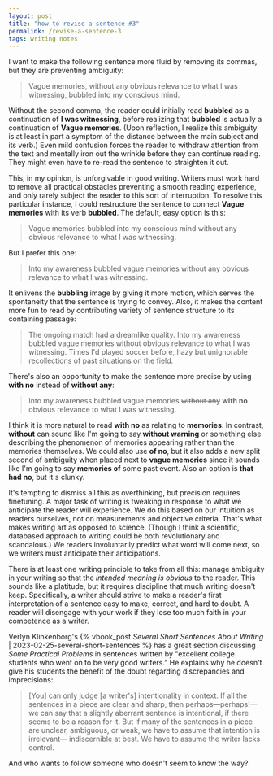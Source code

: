 ```yaml
---
layout: post
title: "how to revise a sentence #3"
permalink: /revise-a-sentence-3
tags: writing notes
---
```


I want to make the following sentence more fluid by removing its commas, but they are preventing ambiguity:

> Vague memories, without any obvious relevance to what I was witnessing, bubbled into my conscious mind.
<!--more-->

Without the second comma, the reader could initially read **bubbled** as a continuation of **I was witnessing**, before realizing that **bubbled** is actually a continuation of **Vague memories**.
(Upon reflection, I realize this ambiguity is at least in part a symptom of the distance between the main subject and its verb.)
Even mild confusion forces the reader to withdraw attention from the text and mentally iron out the wrinkle before they can continue reading.
They might even have to re-read the sentence to straighten it out.

This, in my opinion, is unforgivable in good writing.
Writers must work hard to remove all practical obstacles preventing a smooth reading experience, and only rarely subject the reader to this sort of interruption.
To resolve this particular instance, I could restructure the sentence to connect **Vague memories** with its verb **bubbled**.
The default, easy option is this:

> Vague memories bubbled into my conscious mind without any obvious relevance to what I was witnessing.

But I prefer this one:

> Into my awareness bubbled vague memories without any obvious relevance to what I was witnessing.

It enlivens the **bubbling** image by giving it more motion, which serves the spontaneity that the sentence is trying to convey.
Also, it makes the content more fun to read by contributing variety of sentence structure to its containing passage:

> The ongoing match had a dreamlike quality.
> Into my awareness bubbled vague memories without obvious relevance to what I was witnessing.
> Times I'd played soccer before, hazy but unignorable recollections of past situations on the field.

There's also an opportunity to make the sentence more precise by using **with no** instead of **without any**:

> Into my awareness bubbled vague memories ~~without any~~ **with no** obvious relevance to what I was witnessing.

I think it is more natural to read **with no** as relating to **memories**.
In contrast, **without** can sound like I'm going to say **without warning** or something else describing the phenomenon of memories appearing rather than the memories themselves.
We could also use **of no**, but it also adds a new split second of ambiguity when placed next to **vague memories** since it sounds like I'm going to say **memories of** some past event.
Also an option is **that had no**, but it's clunky.

It's tempting to dismiss all this as overthinking, but precision requires finetuning.
A major task of writing is tweaking in response to what we anticipate the reader will experience.
We do this based on our intuition as readers ourselves, not on measurements and objective criteria.
That's what makes writing art as opposed to science.
(Though I think a scientific, databased approach to writing could be both revolutionary and scandalous.)
We readers involuntarily predict what word will come next, so we writers must anticipate their anticipations.

There is at least one writing principle to take from all this: manage ambiguity in your writing so that the _intended meaning is obvious_ to the reader.
This sounds like a platitude, but it requires discipline that much writing doesn't keep.
Specifically, a writer should strive to make a reader's first interpretation of a sentence easy to make, correct, and hard to doubt.
A reader will disengage with your work if they lose too much faith in your competence as a writer.

Verlyn Klinkenborg's {% vbook_post _Several Short Sentences About Writing_ | 2023-02-25-several-short-sentences %} has a great section discussing _Some Practical Problems_ in sentences written by "excellent college students who went on to be very good writers."
He explains why he doesn't give his students the benefit of the doubt regarding discrepancies and imprecisions:
> [You] can only judge [a writer's] intentionality in context. If all the sentences in a piece are clear and sharp, then perhaps—perhaps!—we can say that a slightly aberrant sentence is intentional, if there seems to be a reason for it. But if many of the sentences in a piece are unclear, ambiguous, or weak, we have to assume that intention is irrelevant— indiscernible at best. We have to assume the writer lacks control.

And who wants to follow someone who doesn't seem to know the way?
